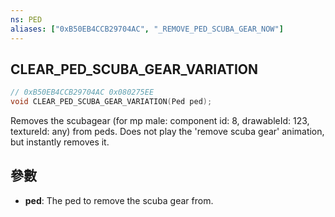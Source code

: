 ```yaml
---
ns: PED
aliases: ["0xB50EB4CCB29704AC", "_REMOVE_PED_SCUBA_GEAR_NOW"]
---
```

## CLEAR_PED_SCUBA_GEAR_VARIATION

```c
// 0xB50EB4CCB29704AC 0x080275EE
void CLEAR_PED_SCUBA_GEAR_VARIATION(Ped ped);
```

Removes the scubagear (for mp male: component id: 8, drawableId: 123, textureId: any) from peds. Does not play the 'remove scuba gear' animation, but instantly removes it.


## 參數
* **ped**: The ped to remove the scuba gear from.

